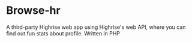 # Browse-hr
A third-party Highrise web app using Highrise's web API, where you can find out fun stats about profile. Written in PHP
